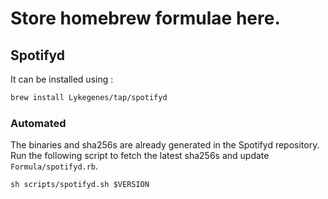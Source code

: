 # Store homebrew formulae here.

## Spotifyd

It can be installed using :

```bash
brew install Lykegenes/tap/spotifyd
```

### Automated

The binaries and sha256s are already generated in the Spotifyd repository. Run the following script to fetch the latest sha256s and update `Formula/spotifyd.rb`.

```
sh scripts/spotifyd.sh $VERSION
```
